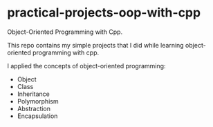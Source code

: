 # practical-projects-oop-with-cpp
Object-Oriented Programming with Cpp.

This repo contains my simple projects that I did while learning object-oriented programming with cpp.

I applied the concepts of object-oriented programming:
 * Object 
 * Class
 * Inheritance
 * Polymorphism
 * Abstraction
 * Encapsulation
 

